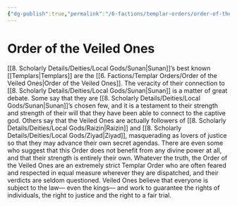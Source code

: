 ```yaml
---
{"dg-publish":true,"permalink":"/6-factions/templar-orders/order-of-the-veiled-ones/","noteIcon":""}
---
```


# Order of the Veiled Ones

[[8. Scholarly Details/Deities/Local Gods/Sunan\|Sunan]]’s best known [[Templars\|Templars]] are the [[6. Factions/Templar Orders/Order of the Veiled Ones\|Order of the Veiled Ones]]. The veracity of their connection to [[8. Scholarly Details/Deities/Local Gods/Sunan\|Sunan]] is a matter of great debate. Some say that they are [[8. Scholarly Details/Deities/Local Gods/Sunan\|Sunan]]’s chosen few, and it is a testament to their strength and strength of their will that they have been able to connect to the captive god. Others say that the Veiled Ones are actually followers of [[8. Scholarly Details/Deities/Local Gods/Raizin\|Raizin]] and [[8. Scholarly Details/Deities/Local Gods/Ziyad\|Ziyad]], masquerading as lovers of justice so that they may advance their own secret agendas. There are even some who suggest that this Order does not benefit from any divine power at all, and that their strength is entirely their own. Whatever the truth, the Order of the Veiled Ones are an extremely strict Templar Order who are often feared and respected in equal measure wherever they are dispatched, and their verdicts are seldom questioned. Veiled Ones believe that everyone is subject to the law— even the kings— and work to guarantee the rights of individuals, the right to justice and the right to a fair trial.